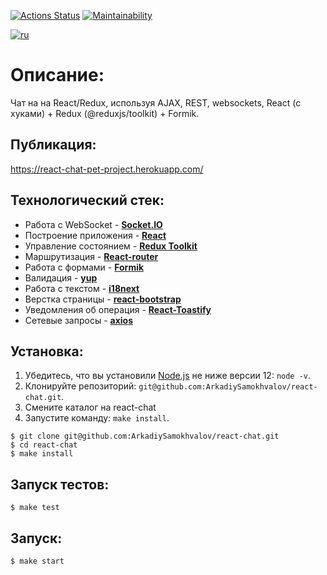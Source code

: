[![Actions Status](https://github.com/ArkadiySamokhvalov/react-chat/workflows/nodeci/badge.svg)](https://github.com/ArkadiySamokhvalov/react-chat/actions)
[![Maintainability](https://api.codeclimate.com/v1/badges/a9b31615d2fb18b5c201/maintainability)](https://codeclimate.com/github/ArkadiySamokhvalov/react-chat/maintainability)

[![ru](https://img.shields.io/badge/lang-ru-blue.svg)](https://github.com/ArkadiySamokhvalov/react-chat/blob/main/README.md)

# Описание: 
Чат на на React/Redux, используя AJAX, REST, websockets, React (с хуками) + Redux (@reduxjs/toolkit) + Formik.

## Публикация:
https://react-chat-pet-project.herokuapp.com/

## Технологический стек:
- Работа с WebSocket - **[Socket.IO](https://socket.io/)**
- Построение приложения - **[React](https://reactjs.org/)**
- Управление состоянием - **[Redux Toolkit](https://redux-toolkit.js.org/)**
- Маршрутизация - **[React-router](https://reactrouter.com/en/v6.3.0)**
- Работа с формами - **[Formik](https://formik.org/)**
- Валидация - **[yup](https://github.com/jquense/yup)** 
- Работа с текстом - **[i18next](https://www.i18next.com)**
- Верстка страницы - **[react-bootstrap](https://react-bootstrap.github.io/)**
- Уведомления об операция - **[React-Toastify](https://github.com/fkhadra/react-toastify#readme)**
- Сетевые запросы - **[axios](https://github.com/axios/axios)**

## Установка:
1. Убедитесь, что вы установили [Node.js](https://nodejs.org/en/) не ниже версии 12: ```node -v```.
2. Клонируйте репозиторий: ```git@github.com:ArkadiySamokhvalov/react-chat.git```.
3. Смените каталог на react-chat
4. Запустите команду: ```make install```.

```shell
$ git clone git@github.com:ArkadiySamokhvalov/react-chat.git
$ cd react-chat
$ make install
```

## Запуск тестов:
```shell
$ make test
```

## Запуск: 
```shell
$ make start
```
